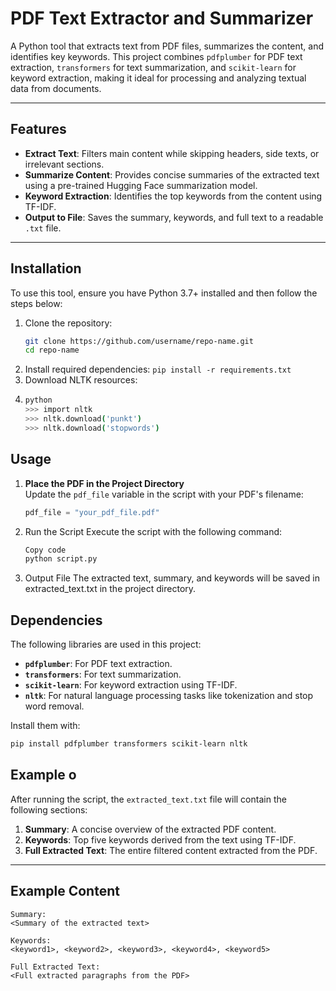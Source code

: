 # PDF Text Extractor and Summarizer

A Python tool that extracts text from PDF files, summarizes the content, and identifies key keywords. This project combines `pdfplumber` for PDF text extraction, `transformers` for text summarization, and `scikit-learn` for keyword extraction, making it ideal for processing and analyzing textual data from documents.

---

## Features

- **Extract Text**: Filters main content while skipping headers, side texts, or irrelevant sections.
- **Summarize Content**: Provides concise summaries of the extracted text using a pre-trained Hugging Face summarization model.
- **Keyword Extraction**: Identifies the top keywords from the content using TF-IDF.
- **Output to File**: Saves the summary, keywords, and full text to a readable `.txt` file.

---

## Installation

To use this tool, ensure you have Python 3.7+ installed and then follow the steps below:

1. Clone the repository:
   ```bash
   git clone https://github.com/username/repo-name.git
   cd repo-name
2. Install required dependencies:
   ```pip install -r requirements.txt```
3. Download NLTK resources:
4. ```bash
   python
   >>> import nltk
   >>> nltk.download('punkt')
   >>> nltk.download('stopwords')

## Usage

1. **Place the PDF in the Project Directory**  
   Update the `pdf_file` variable in the script with your PDF's filename:
   ```python
   pdf_file = "your_pdf_file.pdf"
2. Run the Script
   Execute the script with the following command:
   
   ```bash
   Copy code
   python script.py
3. Output File
   The extracted text, summary, and keywords will be saved in extracted_text.txt in the project directory.


## Dependencies

The following libraries are used in this project:

- **`pdfplumber`**: For PDF text extraction.
- **`transformers`**: For text summarization.
- **`scikit-learn`**: For keyword extraction using TF-IDF.
- **`nltk`**: For natural language processing tasks like tokenization and stop word removal.

Install them with:
```bash
pip install pdfplumber transformers scikit-learn nltk
```

## Example o

After running the script, the `extracted_text.txt` file will contain the following sections:

1. **Summary**: A concise overview of the extracted PDF content.
2. **Keywords**: Top five keywords derived from the text using TF-IDF.
3. **Full Extracted Text**: The entire filtered content extracted from the PDF.

---

## Example Content

```plaintext
Summary:
<Summary of the extracted text>

Keywords:
<keyword1>, <keyword2>, <keyword3>, <keyword4>, <keyword5>

Full Extracted Text:
<Full extracted paragraphs from the PDF>
